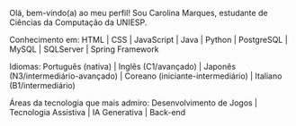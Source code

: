 Olá, bem-vindo(a) ao meu perfil!
Sou Carolina Marques, estudante de Ciências da Computação da UNIESP.

Conhecimento em:
HTML | CSS | JavaScript | Java | Python | PostgreSQL | MySQL | SQLServer | Spring Framework

Idiomas:
Português (nativa) |
Inglês (C1/avançado) |
Japonês (N3/intermediário-avançado) |
Coreano (iniciante-intermediário) |
Italiano (B1/intermediário)

Áreas da tecnologia que mais admiro:
Desenvolvimento de Jogos |
Tecnologia Assistiva |
IA Generativa |
Back-end
